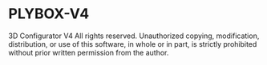 # PLYBOX-V4
3D Configurator V4
All rights reserved. Unauthorized copying, modification, distribution, or use of this software, in whole or in part, is strictly prohibited without prior written permission from the author.
